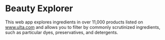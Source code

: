 # Beauty Explorer

This web app explores ingredients in over 11,000 products listed on www.ulta.com and allows you to filter by commonly scrutinized ingredients, such as particular dyes, preservatives, and detergents.
